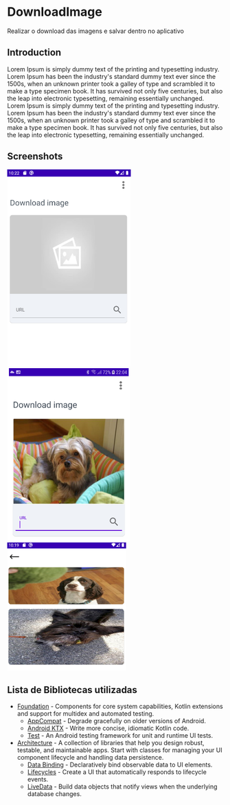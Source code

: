 # DownloadImage

Realizar o download das imagens e salvar dentro no aplicativo

## Introduction

Lorem Ipsum is simply dummy text of the printing and typesetting industry. Lorem Ipsum has been the industry's standard dummy text ever since the 1500s, when an unknown printer took a galley of type and scrambled it to make a type specimen book. It has survived not only five centuries, but also the leap into electronic typesetting, remaining essentially unchanged. Lorem Ipsum is simply dummy text of the printing and typesetting industry. Lorem Ipsum has been the industry's standard dummy text ever since the 1500s, when an unknown printer took a galley of type and scrambled it to make a type specimen book. It has survived not only five centuries, but also the leap into electronic typesetting, remaining essentially unchanged.

## Screenshots

![image1](screenshots/image_1.1.png "Adicionando url no campo")
![image2](screenshots/image_2.png "Exibindo primeira imagem")
![image3](screenshots/image_3.png "Listando imagem")

## Lista de Bibliotecas utilizadas

- [Foundation][0] - Components for core system capabilities, Kotlin extensions and support for
  multidex and automated testing.
  - [AppCompat][1] - Degrade gracefully on older versions of Android.
  - [Android KTX][2] - Write more concise, idiomatic Kotlin code.
  - [Test][4] - An Android testing framework for unit and runtime UI tests.
- [Architecture][5] - A collection of libraries that help you design robust, testable, and
  maintainable apps. Start with classes for managing your UI component lifecycle and handling data
  persistence.
  - [Data Binding][6] - Declaratively bind observable data to UI elements.
  - [Lifecycles][7] - Create a UI that automatically responds to lifecycle events.
  - [LiveData][8] - Build data objects that notify views when the underlying database changes.

[0]: https://developer.android.com/jetpack/components
[1]: https://developer.android.com/topic/libraries/support-library/packages#v7-appcompat
[2]: https://developer.android.com/kotlin/ktx
[4]: https://developer.android.com/training/testing/
[5]: https://developer.android.com/topic/libraries/architecture/room
[6]: https://developer.android.com/topic/libraries/architecture/viewmodel
[7]: https://developer.android.com/topic/libraries/architecture/workmanager
[8]: https://developer.android.com/topic/libraries/architecture/workmanager
